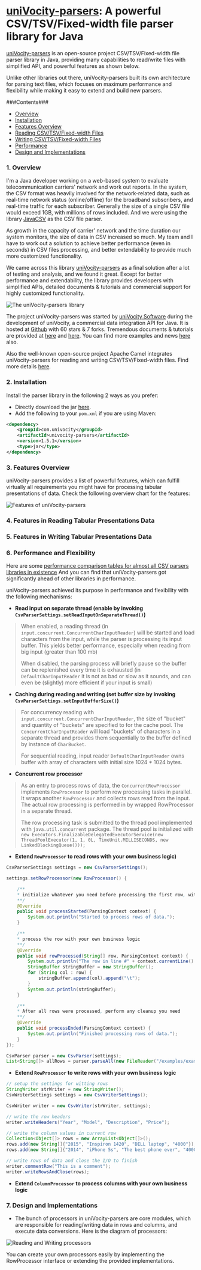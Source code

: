 [uniVocity-parsers](http://www.univocity.com/pages/about-parsers): A powerful CSV/TSV/Fixed-width file parser library for Java
======

[uniVocity-parsers](http://www.univocity.com/pages/about-parsers) is an open-source project CSV/TSV/Fixed-width file parser library in Java, providing many capabilities to read/write files with simplified API, and powerful features as shown below.

Unlike other libraries out there, uniVocity-parsers built its own architecture for parsing text files, which
focuses on maximum performance and flexibility while making it easy to extend and build new parsers.

###Contents###

* [Overview](#1-overview)
* [Installation](#2-installation)
* [Features Overview](#3-features-overview)
* [Reading CSV/TSV/Fixed-width Files](#4-features-in-reading-tabular-presentations-data)
* [Writing CSV/TSV/Fixed-width Files](#5-features-in-writing-tabular-presentations-data)
* [Performance](#6-performance-and-flexibility)
* [Design and Implementations](#7-design-and-implementations)

### 1. Overview

I'm a Java developer working on a web-based system to evaluate telecommunication carriers' network and work out reports.
In the system, the CSV format was heavily involved for the network-related data,
such as real-time network status (online/offline) for the broadband subscribers, and real-time traffic for each subscriber.
Generally the size of a single CSV file would exceed 1GB, with millions of rows included. And we were using the library
[JavaCSV](http://sourceforge.net/projects/javacsv/) as the CSV file parser.

As growth in the capacity of carrier' network and the time duration our system monitors, the size of data in CSV increased so much.
My team and I have to work out a solution to achieve better performance (even in seconds) in CSV files processing,
and better extendability to provide much more customized functionality.

We came across this library [uniVocity-parsers](http://www.univocity.com/pages/about-parsers) as a final solution
after a lot of testing and analysis, and we found it great. Except for better performance and extendability, the library
provides developers with simplified APIs, detailed documents & tutorials and commercial support for highly customized functionality.

![The uniVocity-parsers library](img/uniVocity-logo.png "uniVocity-parsers library")

The project uniVocity-parsers was started by [uniVocity Software](http://www.univocity.com/) during the
development of uniVocity, a commercial data integration API for Java.
It is hosted at [Github](https://github.com/uniVocity/univocity-parsers) with 60 stars & 7 forks.
Tremendous documents & tutorials are provided at [here](http://www.univocity.com/pages/parsers-tutorial)
and [here](http://www.univocity.com/pages/parsers-features).
You can find more examples and news [here](http://www.univocity.com/blogs/news) also.

Also the well-known open-source project Apache Camel integrates uniVocity-parsers for reading and writing CSV/TSV/Fixed-width files.
Find more details [here](http://camel.apache.org/univocity-parsers-formats.html).

### 2. Installation
Install the parser library in the following 2 ways as you prefer:
* Directly download the jar [here](http://oss.sonatype.org/content/repositories/releases/com/univocity/univocity-parsers/1.5.1/univocity-parsers-1.5.1.jar).
* Add the following to your `pom.xml` if you are using Maven:

```xml
<dependency>
    <groupId>com.univocity</groupId>
    <artifactId>univocity-parsers</artifactId>
    <version>1.5.1</version>
    <type>jar</type>
</dependency>
```

### 3. Features Overview
uniVocity-parsers provides a list of powerful features, which can fulfill virtually all requirements you might have for processing tabular presentations of data. Check the following overview chart for the features:

![Features of uniVocity-parsers](img/univocity-features.png "features of uniVocity-parsers")

### 4. Features in Reading Tabular Presentations Data

### 5. Features in Writing Tabular Presentations Data

### 6. Performance and Flexibility

Here are some [performance comparison tables  for almost all CSV parsers libraries in existence](https://github.com/uniVocity/csv-parsers-comparison#csv-parsers)
And you can find that uniVocity-parsers got significantly ahead of other libraries in performance.

uniVocity-parsers achieved its purpose in performance and flexibility with the following mechanisms:

* __Read input on separate thread (enable by invoking `CsvParserSettings.setReadInputOnSeparateThread()`)__

> When enabled, a reading thread (in `input.concurrent.ConcurrentCharInputReader`) will be started and load characters from the input,
> while the parser is processing its input buffer. This yields better performance, especially when reading from big input (greater than 100 mb)
>
> When disabled, the parsing process will briefly pause so the buffer can be replenished every time
> it is exhausted (in `DefaultCharInputReader` it is not as bad or slow as it sounds, and can even be (slightly) more efficient if your input is small)

* __Caching during reading and writing (set buffer size by invoking `CsvParserSettings.setInputBufferSize()`)__

> For concurrency reading with `input.concurrent.ConcurrentCharInputReader`, the size of "bucket" and quantity of "buckets"
> are specified to for the cache pool. The `ConcurrentCharInputReader` will load "buckets" of characters in a separate thread
> and provides them sequentially to the buffer defined by instance of  `CharBucket`.
>
> For sequential reading, input reader `DefaultCharInputReader` owns buffer with array of characters with initial size 1024 * 1024 bytes.

* __Concurrent row processor__

> As an entry to process rows of data, the `ConcurrentRowProcessor` implements `RowProcessor` to perform row processing tasks in parallel.
> It wraps another `RowProcessor` and collects rows read from the input. The actual row processing is performed in by wrapped RowProcessor in a separate thread.
>
> The row processing task is submitted to the thread pool implemented with `java.util.concurrent` package.
> The thread pool is initialized with `new Executors.FinalizableDelegatedExecutorService(new ThreadPoolExecutor(1, 1, 0L, TimeUnit.MILLISECONDS, new LinkedBlockingQueue()));`

* __Extend `RowProcessor` to read rows with your own business logic)__

```java
CsvParserSettings settings = new CsvParserSettings();

settings.setRowProcessor(new RowProcessor() {

    /**
    * initialize whatever you need before processing the first row, with your own business logic
    **/
    @Override
    public void processStarted(ParsingContext context) {
        System.out.println("Started to process rows of data.");
    }

    /**
    * process the row with your own business logic
    **/
    @Override
    public void rowProcessed(String[] row, ParsingContext context) {
        System.out.println("The row in line #" + context.currentLine() + ": ");
        StringBuffer stringBuffer = new StringBuffer();
        for (String col : row) {
            stringBuffer.append(col).append("\t");
        }
        System.out.println(stringBuffer);
    }

    /**
    * After all rows were processed, perform any cleanup you need
    **/
    @Override
    public void processEnded(ParsingContext context) {
        System.out.println("Finished processing rows of data.");
    }
});

CsvParser parser = new CsvParser(settings);
List<String[]> allRows = parser.parseAll(new FileReader("/examples/example.csv"));
```

* __Extend `RowProcessor` to write rows with your own business logic__

```java
// setup the settings for witting rows
StringWriter strWriter = new StringWriter();
CsvWriterSettings settings = new CsvWriterSettings();

CsvWriter writer = new CsvWriter(strWriter, settings);

// write the row headers
writer.writeHeaders("Year", "Model", "Description", "Price");

// write the column values in current row
Collection<Object[]> rows = new ArrayList<Object[]>();
rows.add(new String[]{"2015", "Inspiron 1420", "DELL laptop", "4000"});
rows.add(new String[]{"2014", "iPhone 5s", "The best phone ever", "4000"});

// write rows of data and close the I/O to finish
writer.commentRow("This is a comment");
writer.writeRowsAndClose(rows);
```

* __Extend `ColumnProcessor` to process columns with your own business logic__

### 7. Design and Implementations
* The bunch of processors in uniVocity-parsers are core modules, which are responsible for reading/writing data in
rows and columns, and execute data conversions.
Here is the diagram of processors:

![Reading and Writing processors](img/diagram-processors.png "Reading and Writing processors")

You can create your own processors easily by implementing the RowProcessor interface or extending the provided implementations.
